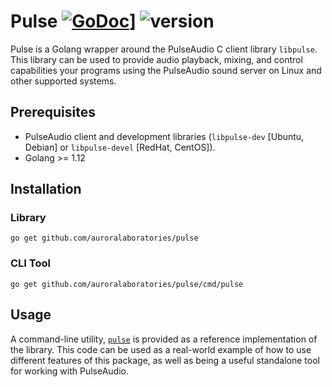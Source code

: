 # Pulse [![GoDoc](https://godoc.org/github.com/auroralaboratories/pulse?status.svg)](https://godoc.org/github.com/auroralaboratories/pulse)] ![version](https://img.shields.io/github/tag/auroralaboratories/pulse.svg?colorB=6B9DD6&label=GitHub&style=flat)

Pulse is a Golang wrapper around the PulseAudio C client library `libpulse`.  This library can be used to provide audio playback, mixing, and control capabilities your programs using the PulseAudio sound server on Linux and other supported systems.

## Prerequisites

- PulseAudio client and development libraries (`libpulse-dev` [Ubuntu, Debian] or `libpulse-devel` [RedHat, CentOS]).
- Golang >= 1.12

## Installation

### Library

```
go get github.com/auroralaboratories/pulse
```

### CLI Tool

```
go get github.com/auroralaboratories/pulse/cmd/pulse
```

## Usage

A command-line utility, [`pulse`](cmd/pulse) is provided as a reference implementation of the library.  This code can be used as a real-world example of how to use different features of this package, as well as being a useful standalone tool for working with PulseAudio.